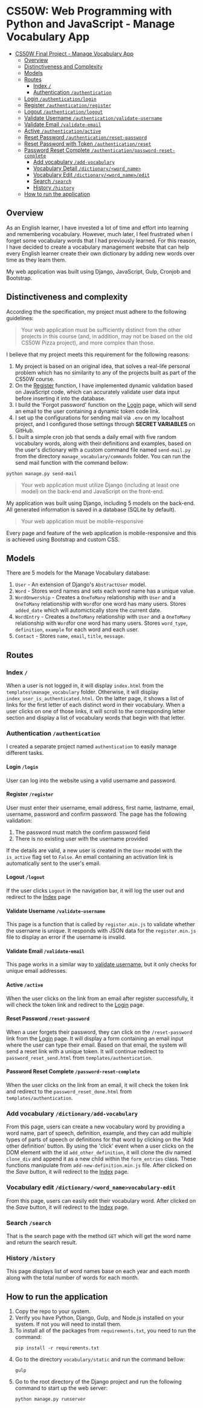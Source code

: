 # CS50W: Web Programming with Python and JavaScript - Manage Vocabulary App

- [CS50W Final Project - Manage Vocabulary App](#cs50w-web-programming-with-python-and-javascript---manage-vocabulary-app)
  - [Overview](#overview)
  - [Distinctiveness and Complexity](#distinctiveness-and-complexity)
  - [Models](#models)
  - [Routes](#routes)
    - [Index `/`](#index-)
    - [Authentication `/authentication`](#authentication-authentication)
  - [Login `/authentication/login`](#login-login)
  - [Register `/authentication/register`](#register-register)
  - [Logout `/authentication/logout`](#logout-logout)
  - [Validate Username `/authentication/validate-username`](#validate-username-validate-username)
  - [Validate Email `/validate-email`](#validate-email-validate-email)
  - [Active `/authentication/active`](#authentication-active-authentication-active)
  - [Reset Password `/authentication/reset-password`](#authentication-reset-password-authentication-reset-password)
  - [Reset Password with Token `/authentication/reset`](#authentication-reset-password-with-token-authentication-reset-password-with-token)
  - [Password Reset Complete `/authentication/password-reset-conplete`](#authentication-password-reset-complete-authentication-password-reset-complete)
    - [Add vocabulary `/add-vocabulary`](#add-vocabulary-add-vocabulary)
    - [Vocabulary Detail `/dictionary/<word_name>`](#vocabulary-detail-vocabulary-detail)
    - [Vocabulary Edit `/dictionary/<word_name>/edit`](#vocabulary-edit-vocabulary-edit)
    - [Search `/search`](#search-search)
    - [History `/history`](#history-history)
  - [How to run the application](#how-to-run-the-application-how-to-run-the-application)

## Overview

As an English learner, I have invested a lot of time and effort into learning and remembering vocabulary. However, much later, I feel frustrated when I forget some vocabulary words that I had previously learned. For this reason, I have decided to create a vocabulary management website that can help every English learner create their own dictionary by adding new words over time as they learn them.

My web application was built using Django, JavaScript, Gulp, Cronjob and Bootstrap.

## Distinctiveness and complexity

According the the specification, my project must adhere to the following guidelines:

> Your web application must be sufficiently distinct from the other projects in this course (and, in addition, may not be based on the old CS50W Pizza project), and more complex than those.

I believe that my project meets this requirement for the following reasons:

1. My project is based on an original idea, that solves a real-life personal problem which has no similarity to any of the projects built as part of the CS50W course.
2. On the [Register](#register) function, I have implemented dynamic validation based on JavaScript code, which can accurately validate user data input before inserting it into the database.
3. I build the 'Forgot password' function on the [Login](#login) page, which will send an email to the user containing a dynamic token code link.
4. I set up the configurations for sending mail via `.env` on my localhost project, and I configured those settings through **SECRET VARIABLES** on GitHub.
5. I built a simple cron job that sends a daily email with five random vocabulary words, along with their definitions and examples, based on the user's dictionary with a custom command file named `send-mail.py` from the directory `manage_vocabulary/commands` folder. You can run the send mail function with the command bellow:
```
python manage.py send-mail
```

> Your web application must utilize Django (including at least one model) on the back-end and JavaScript on the front-end.

My application was built using Django, including 5 models on the back-end. All generated information is saved in a database (SQLite by default).

> Your web application must be mobile-responsive

Every page and feature of the web application is mobile-responsive and this is achieved using Bootstrap and custom CSS.

## Models

There are 5 models for the Manage Vocabulary database:

1. `User` - An extension of Django's `AbstractUser` model.
2. `Word` - Stores word names and sets each word name has a unique value.
3. `WordOnwership` - Creates a `OneToMany` relationship with `User` and a `OneToMany` relationship with `Word`for one word has many users. Stores `added_date` which will automictically store the current date.
4. `WordEntry` - Creates a `OneToMany` relationship with `User` and a `OneToMany` relationship with `Word`for one word has many users. Stores `word_type`, `definition`, `example` for each word and each user.
5. `Contact` - Stores `name`, `email`, `title`, `message`.

## Routes

### Index `/`

When a user is not logged in, it will display `index.html` from the `templates\manage_vocabulary` folder. Otherwise, it will display `index_user_is_authenticated.html`. On the latter page, it shows a list of links for the first letter of each distinct word in their vocabulary. When a user clicks on one of those links, it will scroll to the corresponding letter section and display a list of vocabulary words that begin with that letter.

### Authentication `/authentication`

I created a separate project named `authentication` to easily manage different tasks.

#### Login `/login`

User can log into the website using a valid username and password.

#### Register `/register`

User must enter their username, email address, first name, lastname, email, username, password and confirm password. The page has the following validation:

1. The password must match the confirm password field
2. There is no existing user with the username provided

If the details are valid, a new user is created in the `User` model with the `is_active` flag set to `False`. An email containing an activation link is automatically sent to the user's email.

#### Logout `/logout`

If the user clicks `Logout` in the navigation bar, it will log the user out and redirect to the [Index](#index) page

#### Validate Username `/validate-username`

This page is a function that is called by `register.min.js` to validate whether the username is unique. It responds with JSON data for the `register.min.js` file to display an error if the username is invalid.

#### Validate Email `/validate-email`

This page works in a similar way to [validate username](#validate-username), but it only checks for unique email addresses.

#### Active `/active`

When the user clicks on the link from an email after register successfully, it will check the token link and redirect to the [Login](#login) page.

#### Reset Password `/reset-password`

When a user forgets their password, they can click on the `/reset-password` link from the [Login](#login) page. It will display a form containing an email input where the user can type their email. Based on that email, the system will send a reset link with a unique token. It will continue redirect to `password_reset_send.html` from `templates/authentication`.

#### Password Reset Complete `/password-reset-complete`

When the user clicks on the link from an email, it will check the token link and redirect to the `password_reset_done.html` from `templates/authentication`.

### Add vocabulary `/dictionary/add-vocabulary`

From this page, users can create a new vocabulary word by providing a word name, part of speech, definition, example, and they can add multiple types of parts of speech or definitions for that word by clicking on the 'Add other definition' button. By using the 'click' event when a user clicks on the DOM element with the id `add_other_definition`, it will clone the div named `clone_div` and append it as a new child within the `form_entries` class. These functions manipulate from `add-new-definition.min.js` file. After clicked on the _Save_ button, it will redirect to the [Index](#index) page.

### Vocabulary edit `/dictionary/<word_name>vocabulary-edit`

From this page, users can easily edit their vocabulary word. After clicked on the _Save_ button, it will redirect to the [Index](#index) page.

### Search `/search`

That is the search page with the method `GET` which will get the word name and return the search result.

### History `/history`

This page displays list of word names base on each year and each month along with the total number of words for each month.

## How to run the application

1. Copy the repo to your system.
2. Verify you have Python, Django, Gulp, and Node.js installed on your system. If not you will need to install them.
3. To install all of the packages from `requirements.txt`, you need to run the command:
   ```
   pip install -r requirements.txt
   ```
4. Go to the directory `vocabulary/static` and run the command bellow:
   ```
   gulp
   ```
5. Go to the root directory of the Django project and run the following command to start up the web server:
   ```
   python manage.py runserver
   ````
